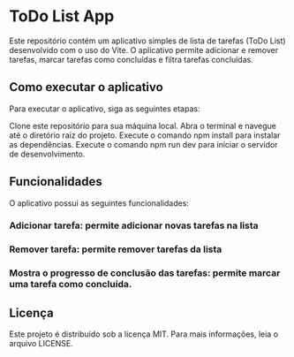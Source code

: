 # ToDo List App

Este repositório contém um aplicativo simples de lista de tarefas (ToDo List) desenvolvido com o uso do Vite. 
O aplicativo permite adicionar e remover tarefas, 
marcar tarefas como concluídas e filtra tarefas concluídas.

## Como executar o aplicativo

Para executar o aplicativo, siga as seguintes etapas:

Clone este repositório para sua máquina local.
Abra o terminal e navegue até o diretório raiz do projeto.
Execute o comando npm install para instalar as dependências.
Execute o comando npm run dev para iniciar o servidor de desenvolvimento.

## Funcionalidades

O aplicativo possui as seguintes funcionalidades:

### Adicionar tarefa: permite adicionar novas tarefas na lista
### Remover tarefa: permite remover tarefas da lista
### Mostra o progresso de conclusão das tarefas: permite marcar uma tarefa como concluída.

## Licença

Este projeto é distribuído sob a licença MIT. Para mais informações, leia o arquivo LICENSE.
